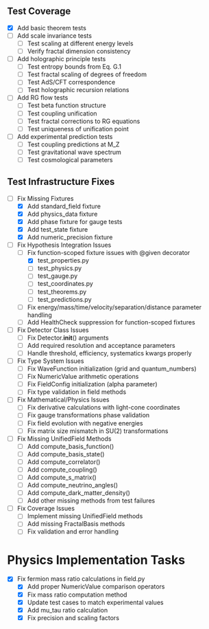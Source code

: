 ## Test Coverage
- [x] Add basic theorem tests
- [ ] Add scale invariance tests
  - [ ] Test scaling at different energy levels
  - [ ] Verify fractal dimension consistency
- [ ] Add holographic principle tests
  - [ ] Test entropy bounds from Eq. G.1
  - [ ] Test fractal scaling of degrees of freedom
  - [ ] Test AdS/CFT correspondence
  - [ ] Test holographic recursion relations
- [ ] Add RG flow tests
  - [ ] Test beta function structure
  - [ ] Test coupling unification
  - [ ] Test fractal corrections to RG equations
  - [ ] Test uniqueness of unification point
- [ ] Add experimental prediction tests
  - [ ] Test coupling predictions at M_Z
  - [ ] Test gravitational wave spectrum
  - [ ] Test cosmological parameters

## Test Infrastructure Fixes
- [ ] Fix Missing Fixtures
  - [x] Add standard_field fixture
  - [x] Add physics_data fixture
  - [x] Add phase fixture for gauge tests
  - [x] Add test_state fixture
  - [x] Add numeric_precision fixture
- [ ] Fix Hypothesis Integration Issues
  - [ ] Fix function-scoped fixture issues with @given decorator
    - [x] test_properties.py
    - [ ] test_physics.py
    - [ ] test_gauge.py
    - [ ] test_coordinates.py
    - [ ] test_theorems.py
    - [ ] test_predictions.py
  - [ ] Fix energy/mass/time/velocity/separation/distance parameter handling
  - [ ] Add HealthCheck suppression for function-scoped fixtures
- [ ] Fix Detector Class Issues
  - [ ] Fix Detector.__init__() arguments
  - [ ] Add required resolution and acceptance parameters
  - [ ] Handle threshold, efficiency, systematics kwargs properly
- [ ] Fix Type System Issues
  - [ ] Fix WaveFunction initialization (grid and quantum_numbers)
  - [ ] Fix NumericValue arithmetic operations
  - [ ] Fix FieldConfig initialization (alpha parameter)
  - [ ] Fix type validation in field methods
- [ ] Fix Mathematical/Physics Issues
  - [ ] Fix derivative calculations with light-cone coordinates
  - [ ] Fix gauge transformations phase validation
  - [ ] Fix field evolution with negative energies
  - [ ] Fix matrix size mismatch in SU(2) transformations
- [ ] Fix Missing UnifiedField Methods
  - [ ] Add compute_basis_function()
  - [ ] Add compute_basis_state()
  - [ ] Add compute_correlator()
  - [ ] Add compute_coupling()
  - [ ] Add compute_s_matrix()
  - [ ] Add compute_neutrino_angles()
  - [ ] Add compute_dark_matter_density()
  - [ ] Add other missing methods from test failures
- [ ] Fix Coverage Issues
  - [ ] Implement missing UnifiedField methods
  - [ ] Add missing FractalBasis methods
  - [ ] Fix validation and error handling

# Physics Implementation Tasks

- [x] Fix fermion mass ratio calculations in field.py
  - [x] Add proper NumericValue comparison operators
  - [x] Fix mass ratio computation method
  - [x] Update test cases to match experimental values
  - [x] Add mu_tau ratio calculation
  - [x] Fix precision and scaling factors